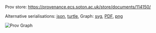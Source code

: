 
Prov store: https://provenance.ecs.soton.ac.uk/store/documents/114150/

Alternative serialisations: [json](https://provenance.ecs.soton.ac.uk/store/documents/114150.json), [turtle](https://provenance.ecs.soton.ac.uk/store/documents/114150.ttl),
Graph: [svg](https://provenance.ecs.soton.ac.uk/store/documents/114150.svg), [PDF](https://provenance.ecs.soton.ac.uk/store/documents/114150.pdf), [png](https://provenance.ecs.soton.ac.uk/store/documents/114150.png)

![Prov Graph](https://provenance.ecs.soton.ac.uk/store/documents/114150.png)

        